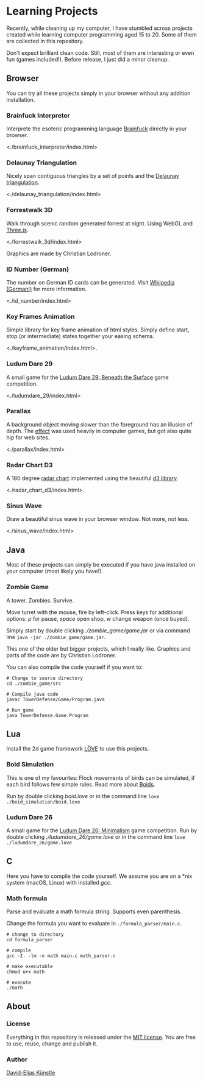 Learning Projects
=====================

Recently, while cleaning up my computer, 
I have stumbled across projects created while learning computer programming aged 15 to 20.
Some of them are collected in this repository.

Don't expect brilliant clean code. Still, most of them are interesting or even fun (games included!).
Before release, I just did a minor cleanup.

Browser
--------

You can try all these projects simply in your browser without any addition installation.

### Brainfuck Interpreter

Interprete the esoteric programming language [Brainfuck](https://en.wikipedia.org/wiki/Brainfuck) 
directly in your browser.

<./brainfuck_interpreter/index.html>

### Delaunay Triangulation 

Nicely span contiguous triangles by a set of points and the [Delaunay triangulation](https://en.wikipedia.org/wiki/Delaunay_triangulation).

<./delaunay_triangulation/index.html>

### Forrestwalk 3D

Walk through scenic random generated forrest at night. Using WebGL and [Three.js](https://threejs.org/).

<./forrestwalk_3d/index.html>

Graphics are made by Christian Lodroner.

### ID Number (German)

The number on German ID cards can be generated. 
Visit [Wikipedia (German!)](https://de.wikipedia.org/wiki/Ausweisnummer) for more information.

<./id_number/index.html>

### Key Frames Animation

Simple library for key frame animation of html styles.
Simply define start, stop (or intermediate) states together your easing schema.

<./keyframe_animation/index.html>.

### Ludum Dare 29

A small game for the [Ludum Dare 29: Beneath the Surface](http://ludumdare.com/compo/ludum-dare-29/) game competition.

<./ludumdare_29/index.html>

### Parallax

A background object moving slower than the foreground has an illusion of depth.
The [effect](https://en.wikipedia.org/wiki/Parallax_scrolling) was used heavily in computer games,
but got also quite hip for web sites.

<./parallax/index.html>

### Radar Chart D3

A 180 degree [radar chart](https://en.wikipedia.org/wiki/Radar_chart) implemented 
using the beautiful [d3 library](https://d3js.org/).

<./radar_chart_d3/index.html>.

### Sinus Wave

Draw a beautiful sinus wave in your browser window. Not more, not less.

<./sinus_wave/index.html>

Java
-----

Most of these projects can simply be executed if you have java installed on your computer (most likely you have!).

### Zombie Game

A tower. Zombies. Survive.

Move turret with the mouse, fire by left-click.
Press keys for additional options: *p* for pause, *space* open shop, *w* change weapon (once buyed).

Simply start by double clicking *./zombie_game/game.jar* or via command line `java -jar ./zombie_game/game.jar`.

This one of the older but bigger projects, which I really like. 
Graphics and parts of the code are by Christian Lodroner.


You can also compile the code yourself if you want to:
```
# Change to source directory
cd ./zombie_game/src

# Compile java code
javac TowerDefense/Game/Program.java

# Run game
java TowerDefense.Game.Program
```


Lua
----

Install the 2d game framework [LÖVE](https://love2d.org/) to use this projects.

### Boid Simulation

This is one of my favourites: Flock movements of birds can be simulated, 
if each bird follows few simple rules. Read more about [Boids](https://en.wikipedia.org/wiki/Boids).

Run by double clicking *boid.love* or in the command line `love ./boid_simulation/boid.love`

### Ludum Dare 26

A small game for the [Ludum Dare 26: Minimalism](http://ludumdare.com/compo/ludum-dare-26/) game competition.
Run by double clicking *./ludumdare_26/game.love* or in the command line `love ./ludumdare_26/game.love`


C
--

Here you have to compile the code yourself. 
We assume you are on a *nix system (macOS, Linux) with installed *gcc*.

### Math formula

Parse and evaluate a math formula string. Supports even parenthesis.

Change the formula you want to evaluate in `./formula_parser/main.c`.

```
# change to directory
cd formula_parser

# compile
gcc -I. -lm -o math main.c math_parser.c

# make executable
chmod u+x math

# execute
./math
```

About
-------

### License

Everything in this repository is released under the [MIT license](./LICENSE).
You are free to use, reuse, change and publish it.

### Author

[David-Elias Künstle](https://github.com/dekuenstle/)
